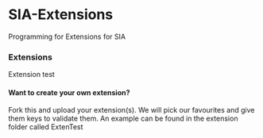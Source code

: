 # SIA-Extensions
Programming for Extensions for SIA

### Extensions
Extension test

#### Want to create your own extension?
Fork this and upload your extension(s). We will pick our favourites and give them keys to validate them.
An example can be found in the extension folder called ExtenTest
